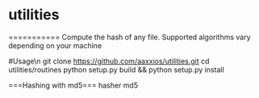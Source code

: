 # utilities
===========
Compute the hash of any file.
Supported algorithms vary depending on your machine

#Usage\n
git clone https://github.com/aaxxios/utilities.git
cd utilities/routines
python setup.py build && python setup.py install

===Hashing with md5===
hasher md5 <file>
